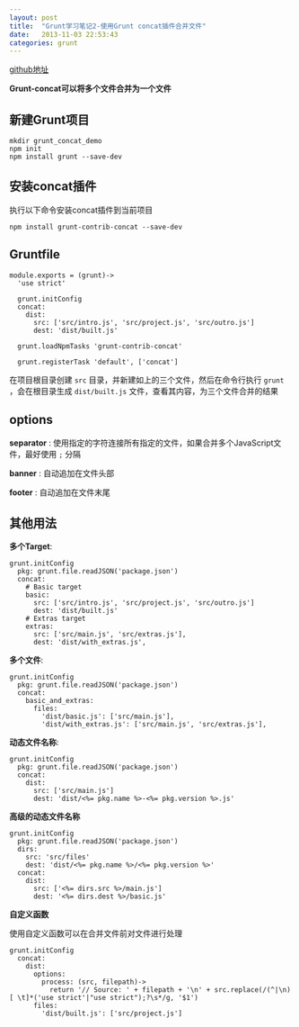 ```yaml
---
layout: post
title:  "Grunt学习笔记2-使用Grunt concat插件合并文件"
date:   2013-11-03 22:53:43
categories: grunt
---
```


[github地址](https://github.com/gruntjs/grunt-contrib-concat)

**Grunt-concat可以将多个文件合并为一个文件**

## 新建Grunt项目
	
	mkdir grunt_concat_demo
	npm init
	npm install grunt --save-dev

## 安装concat插件

执行以下命令安装concat插件到当前项目

	npm install grunt-contrib-concat --save-dev

## Gruntfile
	
	module.exports = (grunt)->
      'use strict'

      grunt.initConfig
      concat:
        dist:
          src: ['src/intro.js', 'src/project.js', 'src/outro.js']
          dest: 'dist/built.js'

      grunt.loadNpmTasks 'grunt-contrib-concat'

      grunt.registerTask 'default', ['concat']
  		
在项目根目录创建 `src` 目录，并新建如上的三个文件，然后在命令行执行 `grunt` ，会在根目录生成 `dist/built.js` 文件，查看其内容，为三个文件合并的结果


## options

**separator** : 使用指定的字符连接所有指定的文件，如果合并多个JavaScript文件，最好使用 `;` 分隔

**banner** : 自动追加在文件头部

**footer** : 自动追加在文件末尾

## 其他用法

**多个Target**: 

	grunt.initConfig
      pkg: grunt.file.readJSON('package.json')
      concat:      
        # Basic target
        basic:
          src: ['src/intro.js', 'src/project.js', 'src/outro.js']
          dest: 'dist/built.js'
        # Extras target
        extras:
          src: ['src/main.js', 'src/extras.js'],
          dest: 'dist/with_extras.js',

**多个文件**:

	grunt.initConfig
	  pkg: grunt.file.readJSON('package.json')
	  concat:
	    basic_and_extras:
	      files:
	        'dist/basic.js': ['src/main.js'],
	        'dist/with_extras.js': ['src/main.js', 'src/extras.js'],

**动态文件名称**:

	grunt.initConfig
      pkg: grunt.file.readJSON('package.json')
      concat:
        dist:
          src: ['src/main.js']
          dest: 'dist/<%= pkg.name %>-<%= pkg.version %>.js'
          
**高级的动态文件名称**

	grunt.initConfig
	  pkg: grunt.file.readJSON('package.json')
	  dirs:
	    src: 'src/files'
	    dest: 'dist/<%= pkg.name %>/<%= pkg.version %>'
	  concat:
	  	dist:
          src: ['<%= dirs.src %>/main.js']
          dest: '<%= dirs.dest %>/basic.js'
          
**自定义函数**

使用自定义函数可以在合并文件前对文件进行处理

	grunt.initConfig
	  concat:
	    dist:
	      options:
	        process: (src, filepath)->
	          return '// Source: ' + filepath + '\n' + src.replace(/(^|\n)[ \t]*('use strict'|"use strict");?\s*/g, '$1')
	      files:
	        'dist/built.js': ['src/project.js']
	
      
		
	 



